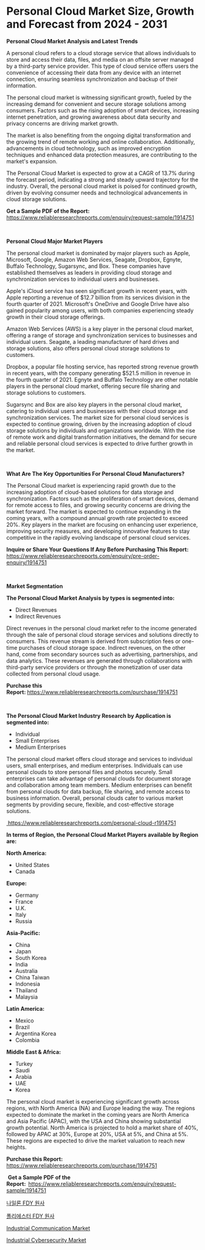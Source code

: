 <p><h1>Personal Cloud Market Size, Growth and Forecast from 2024 - 2031</h1></p><p><strong>Personal Cloud Market Analysis and Latest Trends</strong></p>
<p><p>A personal cloud refers to a cloud storage service that allows individuals to store and access their data, files, and media on an offsite server managed by a third-party service provider. This type of cloud service offers users the convenience of accessing their data from any device with an internet connection, ensuring seamless synchronization and backup of their information.</p><p>The personal cloud market is witnessing significant growth, fueled by the increasing demand for convenient and secure storage solutions among consumers. Factors such as the rising adoption of smart devices, increasing internet penetration, and growing awareness about data security and privacy concerns are driving market growth.</p><p>The market is also benefiting from the ongoing digital transformation and the growing trend of remote working and online collaboration. Additionally, advancements in cloud technology, such as improved encryption techniques and enhanced data protection measures, are contributing to the market's expansion.</p><p>The Personal Cloud Market is expected to grow at a CAGR of 13.7% during the forecast period, indicating a strong and steady upward trajectory for the industry. Overall, the personal cloud market is poised for continued growth, driven by evolving consumer needs and technological advancements in cloud storage solutions.</p></p>
<p><strong>Get a Sample PDF of the Report:&nbsp;</strong> <a href="https://www.reliableresearchreports.com/enquiry/request-sample/1914751">https://www.reliableresearchreports.com/enquiry/request-sample/1914751</a></p>
<p>&nbsp;</p>
<p><strong>Personal Cloud Major Market Players</strong></p>
<p><p>The personal cloud market is dominated by major players such as Apple, Microsoft, Google, Amazon Web Services, Seagate, Dropbox, Egnyte, Buffalo Technology, Sugarsync, and Box. These companies have established themselves as leaders in providing cloud storage and synchronization services to individual users and businesses.</p><p>Apple's iCloud service has seen significant growth in recent years, with Apple reporting a revenue of $12.7 billion from its services division in the fourth quarter of 2021. Microsoft's OneDrive and Google Drive have also gained popularity among users, with both companies experiencing steady growth in their cloud storage offerings.</p><p>Amazon Web Services (AWS) is a key player in the personal cloud market, offering a range of storage and synchronization services to businesses and individual users. Seagate, a leading manufacturer of hard drives and storage solutions, also offers personal cloud storage solutions to customers.</p><p>Dropbox, a popular file hosting service, has reported strong revenue growth in recent years, with the company generating $521.5 million in revenue in the fourth quarter of 2021. Egnyte and Buffalo Technology are other notable players in the personal cloud market, offering secure file sharing and storage solutions to customers.</p><p>Sugarsync and Box are also key players in the personal cloud market, catering to individual users and businesses with their cloud storage and synchronization services. The market size for personal cloud services is expected to continue growing, driven by the increasing adoption of cloud storage solutions by individuals and organizations worldwide. With the rise of remote work and digital transformation initiatives, the demand for secure and reliable personal cloud services is expected to drive further growth in the market.</p></p>
<p>&nbsp;</p>
<p><strong>What Are The Key Opportunities For Personal Cloud Manufacturers?</strong></p>
<p><p>The Personal Cloud market is experiencing rapid growth due to the increasing adoption of cloud-based solutions for data storage and synchronization. Factors such as the proliferation of smart devices, demand for remote access to files, and growing security concerns are driving the market forward. The market is expected to continue expanding in the coming years, with a compound annual growth rate projected to exceed 20%. Key players in the market are focusing on enhancing user experience, improving security measures, and developing innovative features to stay competitive in the rapidly evolving landscape of personal cloud services.</p></p>
<p><strong>Inquire or Share Your Questions If Any Before Purchasing This Report:</strong> <a href="https://www.reliableresearchreports.com/enquiry/pre-order-enquiry/1914751">https://www.reliableresearchreports.com/enquiry/pre-order-enquiry/1914751</a></p>
<p>&nbsp;</p>
<p><strong>Market Segmentation</strong></p>
<p><strong>The Personal Cloud Market Analysis by types is segmented into:</strong></p>
<p><ul><li>Direct Revenues</li><li>Indirect Revenues</li></ul></p>
<p><p>Direct revenues in the personal cloud market refer to the income generated through the sale of personal cloud storage services and solutions directly to consumers. This revenue stream is derived from subscription fees or one-time purchases of cloud storage space. Indirect revenues, on the other hand, come from secondary sources such as advertising, partnerships, and data analytics. These revenues are generated through collaborations with third-party service providers or through the monetization of user data collected from personal cloud usage.</p></p>
<p><strong>Purchase this Report:&nbsp;</strong><a href="https://www.reliableresearchreports.com/purchase/1914751">https://www.reliableresearchreports.com/purchase/1914751</a></p>
<p>&nbsp;</p>
<p><strong>The Personal Cloud Market Industry Research by Application is segmented into:</strong></p>
<p><ul><li>Individual</li><li>Small Enterprises</li><li>Medium Enterprises</li></ul></p>
<p><p>The personal cloud market offers cloud storage and services to individual users, small enterprises, and medium enterprises. Individuals can use personal clouds to store personal files and photos securely. Small enterprises can take advantage of personal clouds for document storage and collaboration among team members. Medium enterprises can benefit from personal clouds for data backup, file sharing, and remote access to business information. Overall, personal clouds cater to various market segments by providing secure, flexible, and cost-effective storage solutions.</p></p>
<p><a href="https://www.reliableresearchreports.com/personal-cloud-r1914751">&nbsp;https://www.reliableresearchreports.com/personal-cloud-r1914751</a></p>
<p><strong>In terms of Region, the Personal Cloud Market Players available by Region are:</strong></p>
<p>
    <p> <strong> North America: </strong>
        <ul>
            <li>United States</li>
            <li>Canada</li>
        </ul>
        </p> 
    <p> <strong> Europe: </strong>
        <ul>
            <li>Germany</li>
            <li>France</li>
            <li>U.K.</li>
            <li>Italy</li>
            <li>Russia</li>
        </ul>
        </p> 
    <p> <strong> Asia-Pacific: </strong>
        <ul>
            <li>China</li>
            <li>Japan</li>
            <li>South Korea</li>
            <li>India</li>
            <li>Australia</li>
            <li>China Taiwan</li>
            <li>Indonesia</li>
            <li>Thailand</li>
            <li>Malaysia</li>
        </ul>
        </p> 
    <p> <strong> Latin America: </strong>
        <ul>
            <li>Mexico</li>
            <li>Brazil</li>
            <li>Argentina Korea</li>
            <li>Colombia</li>
        </ul>
        </p> 
    <p> <strong> Middle East & Africa: </strong>
        <ul>
            <li>Turkey</li>
            <li>Saudi</li>
            <li>Arabia</li>
            <li>UAE</li>
            <li>Korea</li>
        </ul>
    </p>
    </p>
<p><p>The personal cloud market is experiencing significant growth across regions, with North America (NA) and Europe leading the way. The regions expected to dominate the market in the coming years are North America and Asia Pacific (APAC), with the USA and China showing substantial growth potential. North America is projected to hold a market share of 40%, followed by APAC at 30%, Europe at 20%, USA at 5%, and China at 5%. These regions are expected to drive the market valuation to reach new heights.</p></p>
<p><strong>Purchase this Report: </strong><a href="https://www.reliableresearchreports.com/purchase/1914751">https://www.reliableresearchreports.com/purchase/1914751</a></p>
<p>&nbsp;<strong>Get a Sample PDF of the Report:&nbsp;&nbsp;</strong><a href="https://www.reliableresearchreports.com/enquiry/request-sample/1914751">https://www.reliableresearchreports.com/enquiry/request-sample/1914751</a></p>
<p><strong></strong></p>
<p><p><a href="https://github.com/LanceOlsotn8978/Market-Research-Report-List-1/blob/main/740776118580.md">나일론 FDY 원사</a></p><p><a href="https://github.com/Madalyell456456/Market-Research-Report-List-1/blob/main/480606518579.md">폴리에스터 FDY 원사</a></p><p><a href="https://github.com/peachesmcdowel1/Market-Research-Report-List-2/blob/main/industrial-communication-market.md">Industrial Communication Market</a></p><p><a href="https://github.com/edytherolanlouisejk1miz0wig/Market-Research-Report-List-2/blob/main/industrial-cybersecurity-market.md">Industrial Cybersecurity Market</a></p></p>